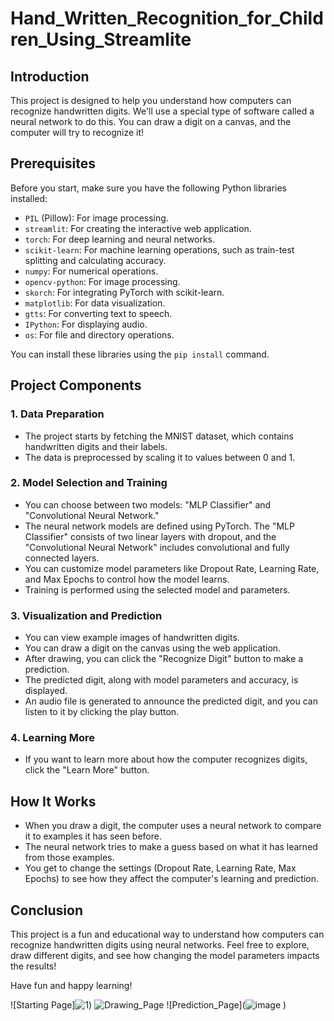 # Hand_Written_Recognition_for_Children_Using_Streamlite

## Introduction
This project is designed to help you understand how computers can recognize handwritten digits. We'll use a special type of software called a neural network to do this. You can draw a digit on a canvas, and the computer will try to recognize it!

## Prerequisites
Before you start, make sure you have the following Python libraries installed:
- `PIL` (Pillow): For image processing.
- `streamlit`: For creating the interactive web application.
- `torch`: For deep learning and neural networks.
- `scikit-learn`: For machine learning operations, such as train-test splitting and calculating accuracy.
- `numpy`: For numerical operations.
- `opencv-python`: For image processing.
- `skorch`: For integrating PyTorch with scikit-learn.
- `matplotlib`: For data visualization.
- `gtts`: For converting text to speech.
- `IPython`: For displaying audio.
- `os`: For file and directory operations.

You can install these libraries using the `pip install` command.

## Project Components

### 1. Data Preparation
- The project starts by fetching the MNIST dataset, which contains handwritten digits and their labels.
- The data is preprocessed by scaling it to values between 0 and 1.

### 2. Model Selection and Training
- You can choose between two models: "MLP Classifier" and "Convolutional Neural Network."
- The neural network models are defined using PyTorch. The "MLP Classifier" consists of two linear layers with dropout, and the "Convolutional Neural Network" includes convolutional and fully connected layers.
- You can customize model parameters like Dropout Rate, Learning Rate, and Max Epochs to control how the model learns.
- Training is performed using the selected model and parameters.

### 3. Visualization and Prediction
- You can view example images of handwritten digits.
- You can draw a digit on the canvas using the web application.
- After drawing, you can click the "Recognize Digit" button to make a prediction.
- The predicted digit, along with model parameters and accuracy, is displayed.
- An audio file is generated to announce the predicted digit, and you can listen to it by clicking the play button.

### 4. Learning More
- If you want to learn more about how the computer recognizes digits, click the "Learn More" button.

## How It Works
- When you draw a digit, the computer uses a neural network to compare it to examples it has seen before.
- The neural network tries to make a guess based on what it has learned from those examples.
- You get to change the settings (Dropout Rate, Learning Rate, Max Epochs) to see how they affect the computer's learning and prediction.

## Conclusion
This project is a fun and educational way to understand how computers can recognize handwritten digits using neural networks. Feel free to explore, draw different digits, and see how changing the model parameters impacts the results!

Have fun and happy learning!

![Starting Page]![1](https://github.com/KALANITHII/Hand_Written_Recognition_for_Children_Using_Streamlite/assets/94750661/4cd5dacd-7dba-4509-8dbe-c96387934f6f))
![Drawing_Page](![image](https://github.com/KALANITHII/Hand_Written_Recognition_for_Children_Using_Streamlite/assets/94750661/0a44d805-8af5-47e7-ad01-9a916b52f190)
)
![Prediction_Page](![image](![image](https://github.com/KALANITHII/Hand_Written_Recognition_for_Children_Using_Streamlite/assets/94750661/d3dafc39-2d1d-46f5-ad5b-2af7f0e42767)
)
)


